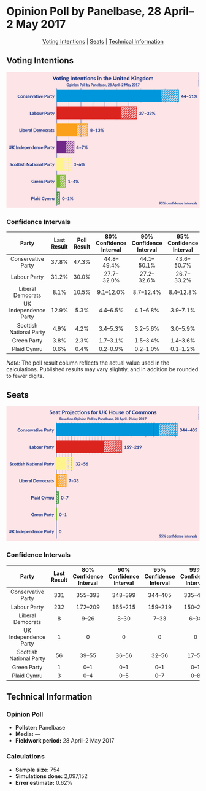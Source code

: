 # Opinion Poll by Panelbase, 28 April–2 May 2017

<p align="center"><a href="#voting-intentions">Voting Intentions</a> | <a href="#seats">Seats</a> | <a href="#technical-information">Technical Information</a></p>

## Voting Intentions

![Graph with voting intentions not yet produced](2017-05-02-Panelbase.png "Voting Intentions")

### Confidence Intervals

| Party | Last Result | Poll Result | 80% Confidence Interval | 90% Confidence Interval | 95% Confidence Interval | 99% Confidence Interval |
|:-----:|:-----------:|:-----------:|:-----------------------:|:-----------------------:|:-----------------------:|:-----------------------:|
| Conservative Party | 37.8% | 47.3% | 44.8–49.4% |44.1–50.1% |43.6–50.7% |42.5–51.8% |
| Labour Party | 31.2% | 30.0% | 27.7–32.0% |27.2–32.6% |26.7–33.2% |25.7–34.2% |
| Liberal Democrats | 8.1% | 10.5% | 9.1–12.0% |8.7–12.4% |8.4–12.8% |7.8–13.6% |
| UK Independence Party | 12.9% | 5.3% | 4.4–6.5% |4.1–6.8% |3.9–7.1% |3.5–7.7% |
| Scottish National Party | 4.9% | 4.2% | 3.4–5.3% |3.2–5.6% |3.0–5.9% |2.7–6.5% |
| Green Party | 3.8% | 2.3% | 1.7–3.1% |1.5–3.4% |1.4–3.6% |1.2–4.0% |
| Plaid Cymru | 0.6% | 0.4% | 0.2–0.9% |0.2–1.0% |0.1–1.2% |0.1–1.4% |

*Note:* The poll result column reflects the actual value used in the calculations. Published results may vary slightly, and in addition be rounded to fewer digits.

## Seats

![Graph with seats not yet produced](2017-05-02-Panelbase-seats.png "Seats")

### Confidence Intervals

| Party | Last Result | 80% Confidence Interval | 90% Confidence Interval | 95% Confidence Interval | 99% Confidence Interval |
|:-----:|:-----------:|:-----------------------:|:-----------------------:|:-----------------------:|:-----------------------:|
| Conservative Party | 331 | 355–393 |348–399 |344–405 |335–414 |
| Labour Party | 232 | 172–209 |165–215 |159–219 |150–233 |
| Liberal Democrats | 8 | 9–26 |8–30 |7–33 |6–38 |
| UK Independence Party | 1 | 0 |0 |0 |0 |
| Scottish National Party | 56 | 39–55 |36–56 |32–56 |17–58 |
| Green Party | 1 | 0–1 |0–1 |0–1 |0–1 |
| Plaid Cymru | 3 | 0–4 |0–5 |0–7 |0–8 |


## Technical Information

### Opinion Poll

+ **Pollster:** Panelbase
+ **Media:** —
+ **Fieldwork period:** 28 April–2 May 2017

### Calculations

+ **Sample size:** 754
+ **Simulations done:** 2,097,152
+ **Error estimate:** 0.62%

